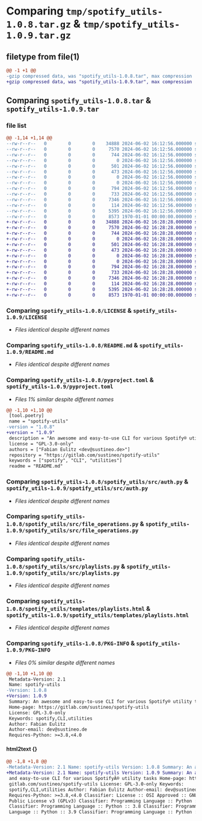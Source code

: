 # Comparing `tmp/spotify_utils-1.0.8.tar.gz` & `tmp/spotify_utils-1.0.9.tar.gz`

## filetype from file(1)

```diff
@@ -1 +1 @@
-gzip compressed data, was "spotify_utils-1.0.8.tar", max compression
+gzip compressed data, was "spotify_utils-1.0.9.tar", max compression
```

## Comparing `spotify_utils-1.0.8.tar` & `spotify_utils-1.0.9.tar`

### file list

```diff
@@ -1,14 +1,14 @@
--rw-r--r--   0        0        0    34888 2024-06-02 16:12:56.000000 spotify_utils-1.0.8/LICENSE
--rw-r--r--   0        0        0     7570 2024-06-02 16:12:56.000000 spotify_utils-1.0.8/README.md
--rw-r--r--   0        0        0      744 2024-06-02 16:12:56.000000 spotify_utils-1.0.8/pyproject.toml
--rw-r--r--   0        0        0        0 2024-06-02 16:12:56.000000 spotify_utils-1.0.8/spotify_utils/__init__.py
--rw-r--r--   0        0        0      501 2024-06-02 16:12:56.000000 spotify_utils-1.0.8/spotify_utils/config.py
--rw-r--r--   0        0        0      473 2024-06-02 16:12:56.000000 spotify_utils-1.0.8/spotify_utils/main.py
--rw-r--r--   0        0        0        0 2024-06-02 16:12:56.000000 spotify_utils-1.0.8/spotify_utils/settings.toml
--rw-r--r--   0        0        0        0 2024-06-02 16:12:56.000000 spotify_utils-1.0.8/spotify_utils/src/__init__.py
--rw-r--r--   0        0        0      794 2024-06-02 16:12:56.000000 spotify_utils-1.0.8/spotify_utils/src/auth.py
--rw-r--r--   0        0        0      733 2024-06-02 16:12:56.000000 spotify_utils-1.0.8/spotify_utils/src/file_operations.py
--rw-r--r--   0        0        0     7346 2024-06-02 16:12:56.000000 spotify_utils-1.0.8/spotify_utils/src/playlists.py
--rw-r--r--   0        0        0      114 2024-06-02 16:12:56.000000 spotify_utils-1.0.8/spotify_utils/src/user.py
--rw-r--r--   0        0        0     5395 2024-06-02 16:12:56.000000 spotify_utils-1.0.8/spotify_utils/templates/playlists.html
--rw-r--r--   0        0        0     8573 1970-01-01 00:00:00.000000 spotify_utils-1.0.8/PKG-INFO
+-rw-r--r--   0        0        0    34888 2024-06-02 16:28:28.000000 spotify_utils-1.0.9/LICENSE
+-rw-r--r--   0        0        0     7570 2024-06-02 16:28:28.000000 spotify_utils-1.0.9/README.md
+-rw-r--r--   0        0        0      744 2024-06-02 16:28:28.000000 spotify_utils-1.0.9/pyproject.toml
+-rw-r--r--   0        0        0        0 2024-06-02 16:28:28.000000 spotify_utils-1.0.9/spotify_utils/__init__.py
+-rw-r--r--   0        0        0      501 2024-06-02 16:28:28.000000 spotify_utils-1.0.9/spotify_utils/config.py
+-rw-r--r--   0        0        0      473 2024-06-02 16:28:28.000000 spotify_utils-1.0.9/spotify_utils/main.py
+-rw-r--r--   0        0        0        0 2024-06-02 16:28:28.000000 spotify_utils-1.0.9/spotify_utils/settings.toml
+-rw-r--r--   0        0        0        0 2024-06-02 16:28:28.000000 spotify_utils-1.0.9/spotify_utils/src/__init__.py
+-rw-r--r--   0        0        0      794 2024-06-02 16:28:28.000000 spotify_utils-1.0.9/spotify_utils/src/auth.py
+-rw-r--r--   0        0        0      733 2024-06-02 16:28:28.000000 spotify_utils-1.0.9/spotify_utils/src/file_operations.py
+-rw-r--r--   0        0        0     7346 2024-06-02 16:28:28.000000 spotify_utils-1.0.9/spotify_utils/src/playlists.py
+-rw-r--r--   0        0        0      114 2024-06-02 16:28:28.000000 spotify_utils-1.0.9/spotify_utils/src/user.py
+-rw-r--r--   0        0        0     5395 2024-06-02 16:28:28.000000 spotify_utils-1.0.9/spotify_utils/templates/playlists.html
+-rw-r--r--   0        0        0     8573 1970-01-01 00:00:00.000000 spotify_utils-1.0.9/PKG-INFO
```

### Comparing `spotify_utils-1.0.8/LICENSE` & `spotify_utils-1.0.9/LICENSE`

 * *Files identical despite different names*

### Comparing `spotify_utils-1.0.8/README.md` & `spotify_utils-1.0.9/README.md`

 * *Files identical despite different names*

### Comparing `spotify_utils-1.0.8/pyproject.toml` & `spotify_utils-1.0.9/pyproject.toml`

 * *Files 1% similar despite different names*

```diff
@@ -1,10 +1,10 @@
 [tool.poetry]
 name = "spotify-utils"
-version = "1.0.8"
+version = "1.0.9"
 description = "An awesome and easy-to-use CLI for various Spotify® utility tasks"
 license = "GPL-3.0-only"
 authors = ["Fabian Eulitz <dev@sustineo.de>"]
 repository = "https://gitlab.com/sustineo/spotify-utils"
 keywords = ["spotify", "CLI", "utilities"]
 readme = "README.md"
```

### Comparing `spotify_utils-1.0.8/spotify_utils/src/auth.py` & `spotify_utils-1.0.9/spotify_utils/src/auth.py`

 * *Files identical despite different names*

### Comparing `spotify_utils-1.0.8/spotify_utils/src/file_operations.py` & `spotify_utils-1.0.9/spotify_utils/src/file_operations.py`

 * *Files identical despite different names*

### Comparing `spotify_utils-1.0.8/spotify_utils/src/playlists.py` & `spotify_utils-1.0.9/spotify_utils/src/playlists.py`

 * *Files identical despite different names*

### Comparing `spotify_utils-1.0.8/spotify_utils/templates/playlists.html` & `spotify_utils-1.0.9/spotify_utils/templates/playlists.html`

 * *Files identical despite different names*

### Comparing `spotify_utils-1.0.8/PKG-INFO` & `spotify_utils-1.0.9/PKG-INFO`

 * *Files 0% similar despite different names*

```diff
@@ -1,10 +1,10 @@
 Metadata-Version: 2.1
 Name: spotify-utils
-Version: 1.0.8
+Version: 1.0.9
 Summary: An awesome and easy-to-use CLI for various Spotify® utility tasks
 Home-page: https://gitlab.com/sustineo/spotify-utils
 License: GPL-3.0-only
 Keywords: spotify,CLI,utilities
 Author: Fabian Eulitz
 Author-email: dev@sustineo.de
 Requires-Python: >=3.8,<4.0
```

#### html2text {}

```diff
@@ -1,8 +1,8 @@
-Metadata-Version: 2.1 Name: spotify-utils Version: 1.0.8 Summary: An awesome
+Metadata-Version: 2.1 Name: spotify-utils Version: 1.0.9 Summary: An awesome
 and easy-to-use CLI for various SpotifyÂ® utility tasks Home-page: https://
 gitlab.com/sustineo/spotify-utils License: GPL-3.0-only Keywords:
 spotify,CLI,utilities Author: Fabian Eulitz Author-email: dev@sustineo.de
 Requires-Python: >=3.8,<4.0 Classifier: License :: OSI Approved :: GNU General
 Public License v3 (GPLv3) Classifier: Programming Language :: Python :: 3
 Classifier: Programming Language :: Python :: 3.8 Classifier: Programming
 Language :: Python :: 3.9 Classifier: Programming Language :: Python :: 3.10
```

